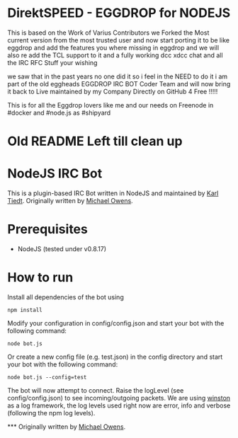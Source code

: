 # DirektSPEED - EGGDROP for NODEJS


This is based on the Work of Varius Contributors we Forked the Most current version from the most trusted user and now start porting it to be like eggdrop and add the features you where missing in eggdrop and we will also re add the TCL support to it and a fully working dcc xdcc chat and all the IRC RFC Stuff your wishing 

we saw that in the past years no one did it so i feel in the NEED to do it i am part of the old eggheads EGGDROP IRC BOT Coder Team and will now bring it back to Live maintained by my Company Directly on GitHub 4 Free !!!!!


This is for all the Eggdrop lovers like me and our needs on Freenode in #docker and #node.js as #shipyard




# Old README Left till clean up 

NodeJS IRC Bot
==============
This is a plugin-based IRC Bot written in NodeJS 
and maintained by [Karl Tiedt](http://twitter.com/ktiedt).
Originally written by [Michael Owens](http://www.michaelowens.nl).

Prerequisites
=============
* NodeJS (tested under v0.8.17)

How to run
==========
Install all dependencies of the bot using 

    npm install

Modify your configuration in config/config.json and start your bot with the following command:

    node bot.js

Or create a new config file (e.g. test.json) in the config directory and start your bot with the 
following command:

    node bot.js --config=test    

The bot will now attempt to connect. Raise the logLevel (see config/config.json) to see incoming/outgoing packets.
We are using [winston](https://npmjs.org/package/winston) as a log framework, the log levels used right now are
error, info and verbose (following the npm log levels).  

*** Originally written by [Michael Owens](http://www.michaelowens.nl).
